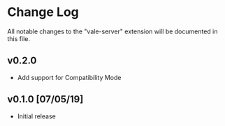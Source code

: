 # Change Log

All notable changes to the "vale-server" extension will be documented in this file.

## v0.2.0

- Add support for Compatibility Mode

## v0.1.0 [07/05/19]

- Initial release
